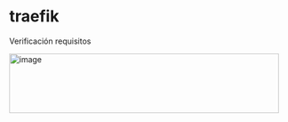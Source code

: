 # traefik

Verificación requisitos

<img width="485" height="107" alt="image" src="https://github.com/user-attachments/assets/fe59e983-f53e-4adb-b5d2-63e86b0b96f1" />
